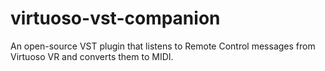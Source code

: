 # virtuoso-vst-companion
An open-source VST plugin that listens to Remote Control messages from Virtuoso VR and converts them to MIDI.
